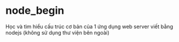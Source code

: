 # node_begin
Học và tìm hiểu cấu trúc cơ bản của 1 ứng dụng web server viết bằng nodejs (không sử dụng thư viện bên ngoài)
